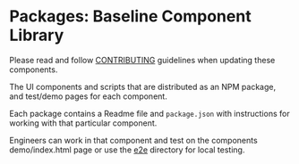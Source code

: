 # Packages: Baseline Component Library

Please read and follow [CONTRIBUTING](../CONTRIBUTING.md) guidelines when updating these components.

The UI components and scripts that are distributed as an NPM package, and test/demo pages for each component.

Each package contains a Readme file and `package.json` with instructions for working with that particular component.

Engineers can work in that component and test on the components demo/index.html page or use the [e2e](../e2e) directory for local testing.
